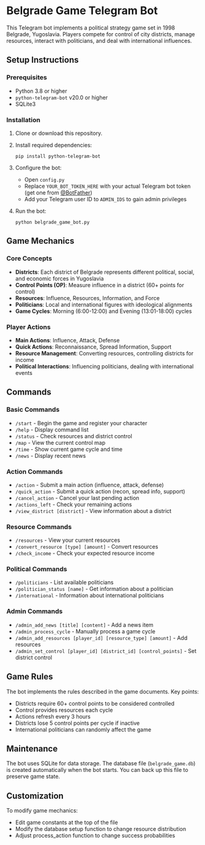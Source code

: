 # Belgrade Game Telegram Bot

This Telegram bot implements a political strategy game set in 1998 Belgrade, Yugoslavia. Players compete for control of city districts, manage resources, interact with politicians, and deal with international influences.

## Setup Instructions

### Prerequisites

- Python 3.8 or higher
- `python-telegram-bot` v20.0 or higher
- SQLite3

### Installation

1. Clone or download this repository.

2. Install required dependencies:
   ```
   pip install python-telegram-bot
   ```

3. Configure the bot:
   - Open `config.py`
   - Replace `YOUR_BOT_TOKEN_HERE` with your actual Telegram bot token (get one from [@BotFather](https://t.me/BotFather))
   - Add your Telegram user ID to `ADMIN_IDS` to gain admin privileges

4. Run the bot:
   ```
   python belgrade_game_bot.py
   ```

## Game Mechanics

### Core Concepts

- **Districts**: Each district of Belgrade represents different political, social, and economic forces in Yugoslavia
- **Control Points (OP)**: Measure influence in a district (60+ points for control)
- **Resources**: Influence, Resources, Information, and Force
- **Politicians**: Local and international figures with ideological alignments
- **Game Cycles**: Morning (6:00-12:00) and Evening (13:01-18:00) cycles

### Player Actions

- **Main Actions**: Influence, Attack, Defense
- **Quick Actions**: Reconnaissance, Spread Information, Support
- **Resource Management**: Converting resources, controlling districts for income
- **Political Interactions**: Influencing politicians, dealing with international events

## Commands

### Basic Commands
- `/start` - Begin the game and register your character
- `/help` - Display command list
- `/status` - Check resources and district control
- `/map` - View the current control map
- `/time` - Show current game cycle and time
- `/news` - Display recent news

### Action Commands
- `/action` - Submit a main action (influence, attack, defense)
- `/quick_action` - Submit a quick action (recon, spread info, support)
- `/cancel_action` - Cancel your last pending action
- `/actions_left` - Check your remaining actions
- `/view_district [district]` - View information about a district

### Resource Commands
- `/resources` - View your current resources
- `/convert_resource [type] [amount]` - Convert resources
- `/check_income` - Check your expected resource income

### Political Commands
- `/politicians` - List available politicians
- `/politician_status [name]` - Get information about a politician
- `/international` - Information about international politicians

### Admin Commands
- `/admin_add_news [title] [content]` - Add a news item
- `/admin_process_cycle` - Manually process a game cycle
- `/admin_add_resources [player_id] [resource_type] [amount]` - Add resources
- `/admin_set_control [player_id] [district_id] [control_points]` - Set district control

## Game Rules

The bot implements the rules described in the game documents. Key points:

- Districts require 60+ control points to be considered controlled
- Control provides resources each cycle
- Actions refresh every 3 hours
- Districts lose 5 control points per cycle if inactive
- International politicians can randomly affect the game

## Maintenance

The bot uses SQLite for data storage. The database file (`belgrade_game.db`) is created automatically when the bot starts. You can back up this file to preserve game state.

## Customization

To modify game mechanics:
- Edit game constants at the top of the file
- Modify the database setup function to change resource distribution
- Adjust process_action function to change success probabilities